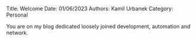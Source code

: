 Title: Welcome
Date: 01/06/2023
Authors: Kamil Urbanek
Category: Personal

You are on my blog dedicated loosely joined development, automation and network.

